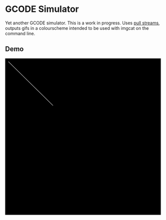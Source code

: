 GCODE Simulator
===============

Yet another GCODE simulator. This is a work in progress. Uses [pull
streams](https://pull-stream.github.io/), outputs gifs in a colourscheme
intended to be used with imgcat on the command line.

Demo
----

![img](simulation.gif)
